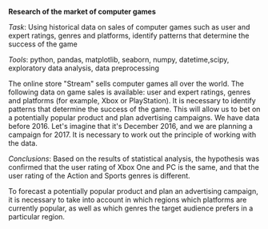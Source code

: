 **Research of the market of computer games**

*Task*: Using historical data on sales of computer games such as user and expert ratings, genres and platforms,  identify patterns that determine the success of the game

*Tools*: python, pandas, matplotlib, seaborn, numpy, datetime,scipy, exploratory data analysis, data preprocessing

The online store "Stream" sells computer games all over the world. The following data on game sales is available: user and expert ratings, genres and platforms (for example, Xbox or PlayStation). It is necessary to identify patterns that determine the success of the game. This will allow us to bet on a potentially popular product and plan advertising campaigns. We have data before 2016. Let's imagine that it's December 2016, and we are planning a campaign for 2017. It is necessary to work out the principle of working with the data.

*Conclusions*: Based on the results of statistical analysis, the hypothesis was confirmed that the user rating of Xbox One and PC is the same, and that the user rating of the Action and Sports genres is different.

To forecast a potentially popular product and plan an advertising campaign, it is necessary to take into account in which regions which platforms are currently popular, as well as which genres the target audience prefers in a particular region.


